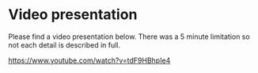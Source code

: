 # Video presentation

Please find a video presentation below. There was a 5 minute limitation so not each detail is described in full.

https://www.youtube.com/watch?v=tdF9HBhpIe4
